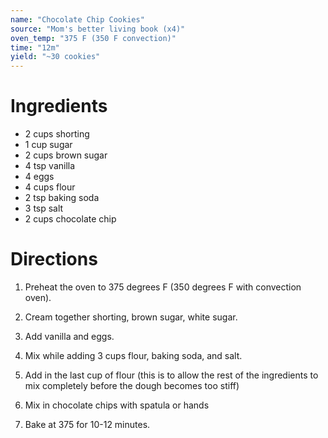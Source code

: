 ```yaml
---
name: "Chocolate Chip Cookies"
source: "Mom's better living book (x4)"
oven_temp: "375 F (350 F convection)"
time: "12m"
yield: "~30 cookies"
---
```


# Ingredients

- 2 cups shorting
- 1 cup sugar
- 2 cups brown sugar
- 4 tsp vanilla
- 4 eggs
- 4 cups flour
- 2 tsp baking soda
- 3 tsp salt
- 2 cups chocolate chip


# Directions

1. Preheat the oven to 375 degrees F (350 degrees F with convection oven).

2. Cream together shorting, brown sugar, white sugar.

3. Add vanilla and eggs.

4. Mix while adding 3 cups flour, baking soda, and salt.

5. Add in the last cup of flour (this is to allow the rest of the ingredients
   to mix completely before the dough becomes too stiff)

6. Mix in chocolate chips with spatula or hands

7. Bake at 375 for 10-12 minutes.
